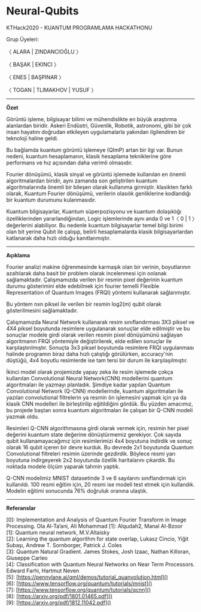 # Neural-Qubits
KTHack2020 - KUANTUM PROGRAMLAMA HACKATHONU 

Grup Üyeleri:

〈 ALARA | ZINDANCIOĞLU 〉

〈 BAŞAK | EKINCI 〉

〈 ENES | BAŞPINAR 〉

〈 TOGAN | TLIMAKHOV | YUSUF 〉



------------------------------------------------------------------------------------------------------------------------------------
**Özet**

Görüntü işleme, bilgisayar bilimi ve mühendislikte en büyük araştırma alanlardan biridir. Askeri Endüstri, Güvenlik, Robotik, astronomi, gibi bir çok insan hayatını doğrudan etkileyen uygulamalarla yakından ilgilendiren bir teknoloji haline geldi.

Bu bağlamda kuantum görüntü işlemeye (QImP) artan bir ilgi var. Bunun nedeni, kuantum hesaplamanın, klasik hesaplama tekniklerine göre performans ve hız açısından daha verimli olmasıdır.

Fourier dönüşümü, klasik sinyal ve görüntü işlemede kullanılan en önemli algoritmalardan biridir, aynı zamanda son geliştirilen kuantum algoritmalarında önemli bir bileşen olarak kullanıma girmiştir. klasikten farklı olarak, Kuantum Fourier dönüşümü, verilerin olasılık genliklerine kodlandığı bir kuantum durumunu kulanmasıdır.

Kuantum bilgisayarlar, Kuantum süperpozisyonu ve kuantum dolaşıklığı özelliklerinden yararlandiğindan, Logic işlemlerinde aynı anda 0 ve 1〈 0 | 1 〉değerlerini alabiliyor. Bu nedenle kuantum bilgisayarlar temel bilgi birimi olan bit yerine Qubit ile çalışıp, belirli hesaplamalarda klasik bilgisayarlardan katlanarak daha hızlı olduğu kanıtlanmıştır.




------------------------------------------------------------------------------------------------------------------------------------
**Açıklama**

Fourier analizi makine öğrenmesinde karmaşık olan bir verinin, boyutlarının azaltılarak daha basit bir problem olarak incelenmesi için oolanak sağlamaktadır. Çalışmamızda verilen bir resmin pixel değerinin kuantum durumu gösterimini elde edebilmek için fourier temelli Flexible Representation of Quantum Images (FRQI) yöntemi kullanarak sağlanmıştır.

Bu yöntem nxn piksel ile verilen bir resmin log2(m) qubit olarak gösterilmesini sağlamaktadır.

Çalışmamızda Neural Network kullanarak resim sınıflandırması 3X3 piksel ve 4X4 piksel boyutunda resimlere uygulanarak sonuçlar elde edilmiştir ve bu sonuçlar modele  girdi olarak verilen resmin pixel dönüşümünü sağlayan algoritmanın FRQI yöntemiyle değiştirilerek, elde edilen sonuçlar ile karşılaştırılmıştır.
Sonuçta 3x3 piksel boyutunda resimlere FRQI uygulanması halinde programın  biraz daha hızlı çalıştığı görülürken,
accuracy'nin düştüğü, 4x4  boyutlu resimlerde ise tam tersi bir durum ile karşılaşılmıştır.

İkinci model olarak projemizde yapay zeka ile resim işlemede çokça kullanılan Convolutional Neural Network(CNN) modellerini quantum algoritmaları ile yazmayı planladık. Şimdiye kadar yapılan Quantum Convolutional Network (Q-CNN) modellerinde, kuantum algoritmaları ile yazılan convolutional filtrelerin ya resmin ön işlemesini yapmak için ya da klasik CNN modelleri ile birleştirilip eğitildiğini gördük. Bu yüzden amacımız, bu projede baştan sonra kuantum algoritmaları ile çalışan bir Q-CNN modeli yazmak oldu. 

Resimleri Q-CNN algorithmasına girdi olarak vermek için, resimin her pixel değerini kuantum state değerine dönüştürmemiz gerekiyor. Çok sayıda qubit kullanamayacağımız için resimlerimizi 4x4 boyutuna indirdik ve sonuç olarak 16 qubit içeren bir devre kurduk. Bu devrede 2x1 boyutunda Quantum Convolutional filtreleri resimin üzerinde gezdirdik. Böylece resmi yarı boyutuna indirgeyerek 2x2 boyutunda özellik haritalarını çıkardık. Bu noktada modele ölçüm yaparak tahmin yaptık. 

Q-CNN modelimiz MNIST datasetinde 3 ve 6 sayılarını sınıflandırmak için kullanıldı. 100 resmi eğitim için, 20 resmi ise modeli test etmek için kullandık. Modelin eğitimi sonucunda 76% doğruluk oranına ulaştık. 



------------------------------------------------------------------------------------------------------------------------------------
**Referanslar**

[0]: Implementation and Analysis of Quantum Fourier Transform in Image Processing. Ola Al-Ta’ani, Ali Mohammad [1]: Alqudah2, Manal Al-Bzoor  
[1]: Quantum neural network, M.V.Altaisky   
[2]: Learning the quantum algorithm for state overlap, Lukasz Cincio, Yiğit Subaşı, Andrew T. Sornborger, Patrick J. Coles  
[3]: Quantum Natural Gradient. James Stokes, Josh Izaac, Nathan Killoran, Giuseppe Carleo   
[4]: Classification with Quantum Neural Networks on Near Term Processors. Edward Farhi, Hartmut Neven  
[5]: [https://pennylane.ai/qml/demos/tutorial_quanvolution.html]()  
[6]: [https://www.tensorflow.org/quantum/tutorials/mnist]()  
[7]: [https://www.tensorflow.org/quantum/tutorials/qcnn]()  
[8]: [https://arxiv.org/pdf/1801.01465.pdf]()  
[9]: [https://arxiv.org/pdf/1812.11042.pdf]()  


